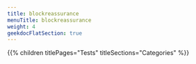 ```yaml
---
title: blockreassurance
menuTitle: blockreassurance
weight: 4 
geekdocFlatSection: true
---
```


{{% children titlePages="Tests" titleSections="Categories" %}}
